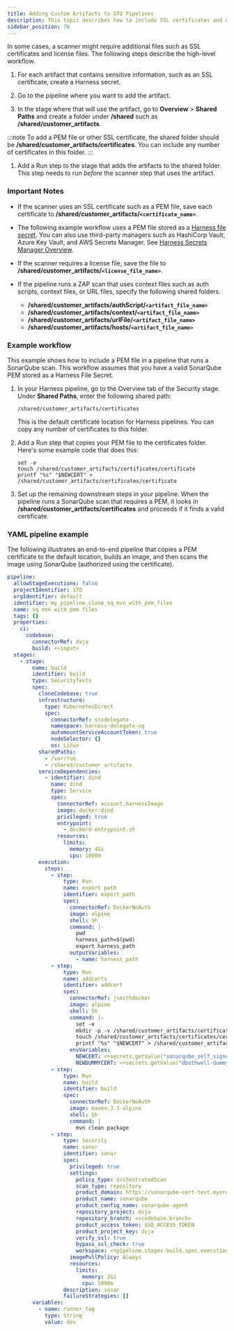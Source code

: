 ```yaml
---
title: Adding Custom Artifacts to STO Pipelines
description: This topic describes how to include SSL certificates and other types of artifacts in your STO pipelines. 
sidebar_position: 70
---
```


In some cases, a scanner might require additional files such as SSL certificates and license files. The following steps describe the high-level workflow.

1) For each artifact that contains sensitive information, such as an SSL certificate, create a Harness secret.

2) Go to the pipeline where you want to add the artifact.

3) In the stage where that will use the artifact, go to **Overview** > **Shared Paths** and create a folder under **/shared** such as **/shared/customer_artifacts**. 

:::note
To add a PEM file or other SSL certificate, the shared folder should be **/shared/customer_artifacts/certificates**. You can include any number of certificates in this folder.
:::

1) Add a Run step to the stage that adds the artifacts to the shared folder. This step needs to run _before_ the scanner step that uses the artifact. 

### Important Notes

* If the scanner uses an SSL certificate such as a PEM file, save each certificate to **/shared/customer_artifacts/`<certificate_name>`**. 

* The following example workflow uses a PEM file stored as a [Harness file secret](/docs/platform/Secrets/add-file-secrets). You can also use third-party managers such as HashiCorp Vault, Azure Key Vault, and AWS Secrets Manager. See [Harness Secrets Manager Overview](/docs/platform/Secrets/Secrets-Management/harness-secret-manager-overview).

* If the scanner requires a license file, save the file to **/shared/customer_artifacts/`<license_file_name>`**.  

* If the pipeline runs a ZAP scan that uses context files such as auth scripts, context files, or URL files, specify the following shared folders. 

  * **/shared/customer_artifacts/authScript/`<artifact_file_name>`**
  * **/shared/customer_artifacts/context/`<artifact_file_name>`**
  * **/shared/customer_artifacts/urlFile/`<artifact_file_name>`**
  * **/shared/customer_artifacts/hosts/`<artifact_file_name>`**
  
### Example workflow
  
This example shows how to include a PEM file in a pipeline that runs a SonarQube scan. This workflow assumes that you have a valid SonarQube PEM stored as a Harness File Secret. 

1. In your Harness pipeline, go to the Overview tab of the Security stage. Under **Shared Paths**, enter the following shared path: 

   `/shared/customer_artifacts/certificates`
   
   This is the default certificate location for Harness pipelines. You can copy any number of certificates to this folder.

2. Add a Run step that copies your PEM file to the certificates folder. Here's some example code that does this:

   ```
   set -e
   touch /shared/customer_artifacts/certificates/certificate
   printf "%s" "$NEWCERT" > /shared/customer_artifacts/certificates/certificate
   ```

3. Set up the remaining downstream steps in your pipeline. When the pipeline runs a SonarQube scan that requires a PEM, it looks in **/shared/customer_artifacts/certificates** and proceeds if it finds a valid certificate. 

### YAML pipeline example

The following illustrates an end-to-end pipeline that copies a PEM certificate to the default location, builds an image, and then scans the image using SonarQube (authorized using the certificate).

```yaml 
pipeline:
  allowStageExecutions: false
  projectIdentifier: STO
  orgIdentifier: default
  identifier: my_pipeline_clone_sq_mvn_with_pem_files
  name: sq mvn with pem files
  tags: {}
  properties:
    ci:
      codebase:
        connectorRef: dvja
        build: <+input>
  stages:
    - stage:
        name: build
        identifier: build
        type: SecurityTests
        spec:
          cloneCodebase: true
          infrastructure:
            type: KubernetesDirect
            spec:
              connectorRef: stodelegate
              namespace: harness-delegate-ng
              automountServiceAccountToken: true
              nodeSelector: {}
              os: Linux
          sharedPaths:
            - /var/run
            - /shared/customer_artifacts
          serviceDependencies:
            - identifier: dind
              name: dind
              type: Service
              spec:
                connectorRef: account.harnessImage
                image: docker:dind
                privileged: true
                entrypoint:
                  - dockerd-entrypoint.sh
                resources:
                  limits:
                    memory: 4Gi
                    cpu: 1000m
          execution:
            steps:
              - step:
                  type: Run
                  name: export path
                  identifier: export_path
                  spec:
                    connectorRef: DockerNoAuth
                    image: alpine
                    shell: Sh
                    command: |-
                      pwd
                      harness_path=$(pwd)
                      export harness_path
                    outputVariables:
                      - name: harness_path
              - step:
                  type: Run
                  name: addcerts
                  identifier: addcert
                  spec:
                    connectorRef: jsmithdocker
                    image: alpine
                    shell: Sh
                    command: |-
                      set -e
                      mkdir -p -v /shared/customer_artifacts/certificates
                      touch /shared/customer_artifacts/certificates/certificate1
                      printf "%s" "$NEWCERT" > /shared/customer_artifacts/certificates/certificate1
                    envVariables:
                      NEWCERT: <+secrets.getValue("sonarqube_self_signed_cert")>
                      NEWDUMMYCERT: <+secrets.getValue("dbothwell-dummy-pem")>
              - step:
                  type: Run
                  name: build
                  identifier: build
                  spec:
                    connectorRef: DockerNoAuth
                    image: maven:3.3-alpine
                    shell: Sh
                    command: |
                      mvn clean package
              - step:
                  type: Security
                  name: sonar
                  identifier: sonar
                  spec:
                    privileged: true
                    settings:
                      policy_type: orchestratedScan
                      scan_type: repository
                      product_domain: https://sonarqube-cert-test.myorg.dev/
                      product_name: sonarqube
                      product_config_name: sonarqube-agent
                      repository_project: dvja
                      repository_branch: <+codebase.branch>
                      product_access_token: $SQ_ACCESS_TOKEN
                      product_project_key: dvja
                      verify_ssl: true
                      bypass_ssl_check: true
                      workspace: <+pipeline.stages.build.spec.execution.steps.export_path.output.outputVariables.harness_path>/target
                    imagePullPolicy: Always
                    resources:
                      limits:
                        memory: 2Gi
                        cpu: 1000m
                  description: sonar
                  failureStrategies: []
        variables:
          - name: runner_tag
            type: String
            value: dev
```
